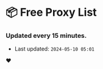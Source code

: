 # :package: Free Proxy List
### Updated every 15 minutes.

- Last updated: `2024-05-10 05:01`

:heart:
